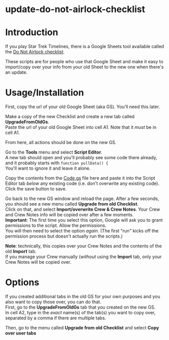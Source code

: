 # update-do-not-airlock-checklist

# Introduction
If you play Star Trek Timelines, there is a Google Sheets tool available called the [Do Not Airlock checklist](https://forum.disruptorbeam.com/stt/discussion/15561/do-not-airlock-checklist-thread-4/p1).

These scripts are for people who use that Google Sheet and make it easy to import/copy over your info from your old Sheet to the new one when there's an update.


# Usage/Installation

First, copy the url of your old Google Sheet (aka GS). You'll need this later.


Make a copy of the new Checklist and create a new tab called **UpgradeFromOldGs**.\
Paste the url of your old Google Sheet into cell A1. Note that it *must* be in cell A1.

From here, all actions should be done on the new GS.

Go to the **Tools** menu and select **Script Editor**.\
A new tab should open and you'll probably see some code there already, and it probably starts with `function pullData() {`\
You'll want to ignore it and leave it alone. 

Copy the contents from the [Code.gs](https://github.com/edjusted/update-do-not-airlock-checklist/blob/main/Code.gs) file here and paste it into the Script Editor tab *below* any existing code (i.e. don't overwrite any existing code).\
Click the save button to save.

Go back to the new GS window and reload the page. After a few seconds, you should see a new menu called **Upgrade from old Checklist**.\
Click on that, and select **Import/overwrite Crew & Crew Notes**. Your Crew and Crew Notes info will be copied over after a few moments.\
**Important**: The first time you select this option, Google will ask you to grant permissions to the script. Allow the permissions.\
You will then need to select the option *again*. (The first "run" kicks off the permission process but doesn't actually run the scripts.)

**Note**: technically, this copies over your Crew Notes and the contents of the old **Import** tab.\
If you manage your Crew manually (*without* using the **Import** tab, only your Crew Notes will be copied over.

# Options

If you created additional tabs in the old GS for your own purposes and you also want to copy those over, you can do that.\
First, go to the **UpgradeFromOldGs** tab that you created on the new GS.\
In cell A2, type in the *exact* name(s) of the tab(s) you want to copy over, separated by a comma if there are multiple tabs.

Then, go to the menu called **Upgrade from old Checklist** and select **Copy over user tabs**
